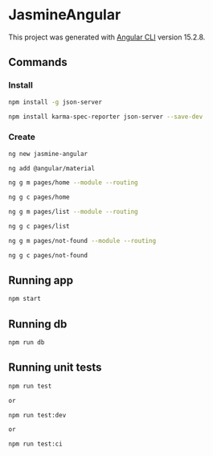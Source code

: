 # JasmineAngular

This project was generated with [Angular CLI](https://github.com/angular/angular-cli) version 15.2.8.

## Commands

### Install

```sh
npm install -g json-server
```

```sh
npm install karma-spec-reporter json-server --save-dev
```

### Create
```sh
ng new jasmine-angular
```

```sh
ng add @angular/material
```

```sh
ng g m pages/home --module --routing
```

```sh
ng g c pages/home
```

```sh
ng g m pages/list --module --routing
```

```sh
ng g c pages/list
```

```sh
ng g m pages/not-found --module --routing
```

```sh
ng g c pages/not-found
```

## Running app

```sh
npm start
```

## Running db

```sh
npm run db
```

## Running unit tests

```sh
npm run test

or

npm run test:dev

or

npm run test:ci
```

